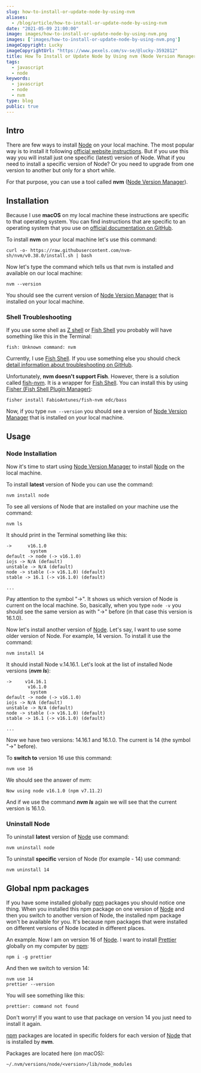 ```yaml
---
slug: how-to-install-or-update-node-by-using-nvm
aliases:
  - /blog/article/how-to-install-or-update-node-by-using-nvm
date: "2021-05-09 21:00:00"
image: images/how-to-install-or-update-node-by-using-nvm.png
images: ['images/how-to-install-or-update-node-by-using-nvm.png']
imageCopyright: Lucky
imageCopyrightUrl: "https://www.pexels.com/sv-se/@lucky-3592812"
title: How To Install or Update Node by Using nvm (Node Version Manager)
tags:
  - javascript
  - node
keywords:
  - javascript
  - node
  - nvm
type: blog
public: true
---
```


## Intro

There are few ways to install [Node](Node.md) on your local machine. The most popular way is to install it following [official website instructions](https://nodejs.org/en). But if you use this way you will install just one specific (latest) version of Node. What if you need to install a specific version of Node? Or you need to upgrade from one version to another but only for a short while.

For that purpose, you can use a tool called **nvm** ([Node Version Manager](Node%20Version%20Manager.md)).

## Installation

Because I use **macOS** on my local machine these instructions are specific to that operating system. You can find instructions that are specific to an operating system that you use on [official documentation on GitHub](https://github.com/nvm-sh/nvm).

To install **nvm** on your local machine let's use this command:

````
curl -o- https://raw.githubusercontent.com/nvm-sh/nvm/v0.38.0/install.sh | bash
````

Now let's type the command which tells us that nvm is installed and available on our local machine:

````
nvm --version
````

You should see the current version of [Node Version Manager](Node%20Version%20Manager.md) that is installed on your local machine.

### Shell Troubleshooting

If you use some shell as [Z shell](Z%20shell.md) or [Fish Shell](Fish%20Shell.md) you probably will have something like this in the Terminal:

````
fish: Unknown command: nvm
````

Currently, I use [Fish Shell](Fish%20Shell.md). If you use something else you should check [detail information about troubleshooting on GitHub](https://github.com/nvm-sh/nvm#troubleshooting-on-macos).

Unfortunately, **nvm doesn't support Fish**. However, there is a solution called [fish-nvm](fish-nvm.md). It is a wrapper for [Fish Shell](Fish%20Shell.md). You can install this by using [Fisher (Fish Shell Plugin Manager)](Fisher%20%28Fish%20Shell%20Plugin%20Manager%29.md):

````
fisher install FabioAntunes/fish-nvm edc/bass
````

Now, if you type `nvm --version` you should see a version of [Node Version Manager](Node%20Version%20Manager.md) that is installed on your local machine.

## Usage

### Node Installation

Now it's time to start using [Node Version Manager](Node%20Version%20Manager.md) to install [Node](Node.md) on the local machine.

To install **latest** version of Node you can use the command:

````
nvm install node
````

To see all versions of Node that are installed on your machine use the command:

````
nvm ls
````

It should print in the Terminal something like this:

````
->      v16.1.0
         system
default -> node (-> v16.1.0)
iojs -> N/A (default)
unstable -> N/A (default)
node -> stable (-> v16.1.0) (default)
stable -> 16.1 (-> v16.1.0) (default)

...
````

Pay attention to the symbol "->". It shows us which version of Node is current on the local machine. So, basically, when you type `node -v` you should see the same version as with "->" before (in that case this version is 16.1.0).

Now let's install another version of [Node](Node.md). Let's say, I want to use some older version of Node. For example, 14 version. To install it use the command:

````
nvm install 14
````

It should install Node v.14.16.1. Let's look at the list of installed Node versions (***nvm ls***):

````
->     v14.16.1
        v16.1.0
         system
default -> node (-> v16.1.0)
iojs -> N/A (default)
unstable -> N/A (default)
node -> stable (-> v16.1.0) (default)
stable -> 16.1 (-> v16.1.0) (default)

...
````

Now we have two versions: 14.16.1 and 16.1.0. The current is 14 (the symbol "->" before).

To **switch to** version 16 use this command:

````
nvm use 16
````

We should see the answer of nvm:

````
Now using node v16.1.0 (npm v7.11.2)
````

And if we use the command ***nvm ls*** again we will see that the current version is 16.1.0.

### Uninstall Node

To uninstall **latest** version of [Node](Node.md) use command:

````
nvm uninstall node
````

To uninstall **specific** version of Node (for example - 14) use command:

````
nvm uninstall 14
````

## Global npm packages

If you have some installed globally [npm](npm.md) packages you should notice one thing. When you installed this npm package on one version of [Node](Node.md) and then you switch to another version of Node, the installed npm package won't be available for you. It's because npm packages that were installed on different versions of Node located in different places.

An example. Now I am on version 16 of [Node](Node.md). I want to install [Prettier](Prettier.md) globally on my computer by [npm](npm.md):

````
npm i -g prettier
````

And then we switch to version 14:

````
nvm use 14
prettier --version
````

You will see something like this:

````
prettier: command not found
````

Don't worry! If you want to use that package on version 14 you just need to install it again.

[npm](npm.md) packages are located in specific folders for each version of [Node](Node.md) that is installed by **nvm**.

Packages are located here (on macOS):

````
~/.nvm/versions/node/<version>/lib/node_modules
````
